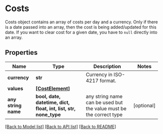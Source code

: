 # Costs

Costs object contains an array of costs per day and a currency. Only if there is a date passed into an array, then the cost is being added/updated for this date. If you want to clear cost for a given date, you have to `null` directly into an array. 

## Properties
Name | Type | Description | Notes
------------ | ------------- | ------------- | -------------
**currency** | **str** | Currency in ISO-4217 format. | 
**values** | [**[CostElement]**](CostElement.md) |  | 
**any string name** | **bool, date, datetime, dict, float, int, list, str, none_type** | any string name can be used but the value must be the correct type | [optional]

[[Back to Model list]](../README.md#documentation-for-models) [[Back to API list]](../README.md#documentation-for-api-endpoints) [[Back to README]](../README.md)


